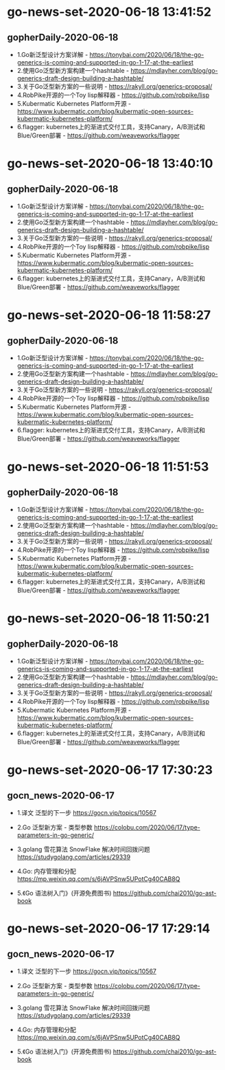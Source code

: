 # go-news-set-2020-06-18 13:41:52
## gopherDaily-2020-06-18
- 1.Go新泛型设计方案详解 - https://tonybai.com/2020/06/18/the-go-generics-is-coming-and-supported-in-go-1-17-at-the-earliest
- 2.使用Go泛型新方案构建一个hashtable - https://mdlayher.com/blog/go-generics-draft-design-building-a-hashtable/
- 3.关于Go泛型新方案的一些说明 - https://rakyll.org/generics-proposal/
- 4.RobPike开源的一个Toy lisp解释器 - https://github.com/robpike/lisp
- 5.Kubermatic Kubernetes Platform开源 - https://www.kubermatic.com/blog/kubermatic-open-sources-kubermatic-kubernetes-platform/
- 6.flagger: kubernetes上的渐进式交付工具，支持Canary，A/B测试和Blue/Green部署 - https://github.com/weaveworks/flagger

# go-news-set-2020-06-18 13:40:10
## gopherDaily-2020-06-18
- 1.Go新泛型设计方案详解 - https://tonybai.com/2020/06/18/the-go-generics-is-coming-and-supported-in-go-1-17-at-the-earliest
- 2.使用Go泛型新方案构建一个hashtable - https://mdlayher.com/blog/go-generics-draft-design-building-a-hashtable/
- 3.关于Go泛型新方案的一些说明 - https://rakyll.org/generics-proposal/
- 4.RobPike开源的一个Toy lisp解释器 - https://github.com/robpike/lisp
- 5.Kubermatic Kubernetes Platform开源 - https://www.kubermatic.com/blog/kubermatic-open-sources-kubermatic-kubernetes-platform/
- 6.flagger: kubernetes上的渐进式交付工具，支持Canary，A/B测试和Blue/Green部署 - https://github.com/weaveworks/flagger

# go-news-set-2020-06-18 11:58:27
## gopherDaily-2020-06-18
- 1.Go新泛型设计方案详解 - https://tonybai.com/2020/06/18/the-go-generics-is-coming-and-supported-in-go-1-17-at-the-earliest
- 2.使用Go泛型新方案构建一个hashtable - https://mdlayher.com/blog/go-generics-draft-design-building-a-hashtable/
- 3.关于Go泛型新方案的一些说明 - https://rakyll.org/generics-proposal/
- 4.RobPike开源的一个Toy lisp解释器 - https://github.com/robpike/lisp
- 5.Kubermatic Kubernetes Platform开源 - https://www.kubermatic.com/blog/kubermatic-open-sources-kubermatic-kubernetes-platform/
- 6.flagger: kubernetes上的渐进式交付工具，支持Canary，A/B测试和Blue/Green部署 - https://github.com/weaveworks/flagger

# go-news-set-2020-06-18 11:51:53
## gopherDaily-2020-06-18
- 1.Go新泛型设计方案详解 - https://tonybai.com/2020/06/18/the-go-generics-is-coming-and-supported-in-go-1-17-at-the-earliest
- 2.使用Go泛型新方案构建一个hashtable - https://mdlayher.com/blog/go-generics-draft-design-building-a-hashtable/
- 3.关于Go泛型新方案的一些说明 - https://rakyll.org/generics-proposal/
- 4.RobPike开源的一个Toy lisp解释器 - https://github.com/robpike/lisp
- 5.Kubermatic Kubernetes Platform开源 - https://www.kubermatic.com/blog/kubermatic-open-sources-kubermatic-kubernetes-platform/
- 6.flagger: kubernetes上的渐进式交付工具，支持Canary，A/B测试和Blue/Green部署 - https://github.com/weaveworks/flagger

# go-news-set-2020-06-18 11:50:21
## gopherDaily-2020-06-18
- 1.Go新泛型设计方案详解 - https://tonybai.com/2020/06/18/the-go-generics-is-coming-and-supported-in-go-1-17-at-the-earliest
- 2.使用Go泛型新方案构建一个hashtable - https://mdlayher.com/blog/go-generics-draft-design-building-a-hashtable/
- 3.关于Go泛型新方案的一些说明 - https://rakyll.org/generics-proposal/
- 4.RobPike开源的一个Toy lisp解释器 - https://github.com/robpike/lisp
- 5.Kubermatic Kubernetes Platform开源 - https://www.kubermatic.com/blog/kubermatic-open-sources-kubermatic-kubernetes-platform/
- 6.flagger: kubernetes上的渐进式交付工具，支持Canary，A/B测试和Blue/Green部署 - https://github.com/weaveworks/flagger

# go-news-set-2020-06-17 17:30:23
## gocn_news-2020-06-17
- 1.译文 泛型的下一步  https://gocn.vip/topics/10567

- 2.Go 泛型新方案 - 类型参数 https://colobu.com/2020/06/17/type-parameters-in-go-generic/

- 3.golang 雪花算法 SnowFlake 解决时间回拨问题 https://studygolang.com/articles/29339

- 4.Go: 内存管理和分配 https://mp.weixin.qq.com/s/6jAVPSnw5UPotCg40CAB8Q

- 5.《Go 语法树入门》(开源免费图书) https://github.com/chai2010/go-ast-book


# go-news-set-2020-06-17 17:29:14
## gocn_news-2020-06-17
- 1.译文 泛型的下一步  https://gocn.vip/topics/10567

- 2.Go 泛型新方案 - 类型参数 https://colobu.com/2020/06/17/type-parameters-in-go-generic/

- 3.golang 雪花算法 SnowFlake 解决时间回拨问题 https://studygolang.com/articles/29339

- 4.Go: 内存管理和分配 https://mp.weixin.qq.com/s/6jAVPSnw5UPotCg40CAB8Q

- 5.《Go 语法树入门》(开源免费图书) https://github.com/chai2010/go-ast-book


